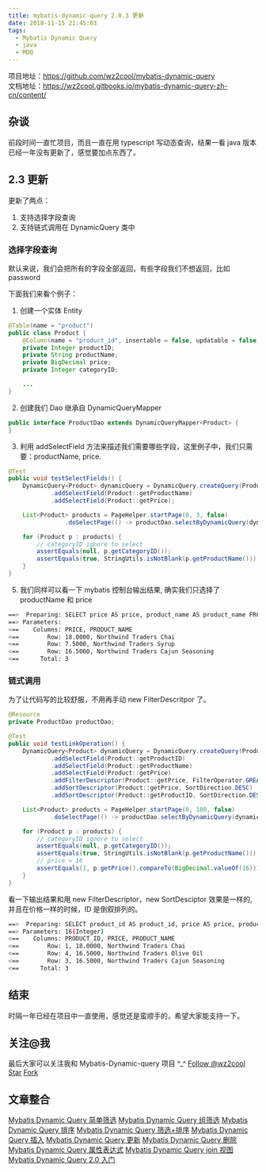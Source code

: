 ```yaml
---
title: mybatis-dynamic-query 2.0.3 更新
date: 2018-11-15 21:45:03
tags:
  - Mybatis Dynamic Query
  - java
  - MDQ
---
```


项目地址：https://github.com/wz2cool/mybatis-dynamic-query  
文档地址：https://wz2cool.gitbooks.io/mybatis-dynamic-query-zh-cn/content/

## 杂谈

前段时间一直忙项目，而且一直在用 typescript 写动态查询，结果一看 java 版本已经一年没有更新了，感觉要加点东西了。

## 2.3 更新

更新了两点：

1. 支持选择字段查询
2. 支持链式调用在 DynamicQuery 类中

### 选择字段查询

默认来说，我们会把所有的字段全部返回，有些字段我们不想返回，比如 password

下面我们来看个例子：

1. 创建一个实体 Entity

```java
@Table(name = "product")
public class Product {
    @Column(name = "product_id", insertable = false, updatable = false)
    private Integer productID;
    private String productName;
    private BigDecimal price;
    private Integer categoryID;

    ...
}
```

2. 创建我们 Dao 继承自 DynamicQueryMapper

```java
public interface ProductDao extends DynamicQueryMapper<Product> {
}
```

3. 利用 addSelectField 方法来描述我们需要哪些字段，这里例子中，我们只需要：productName, price.

```java
@Test
public void testSelectFields() {
    DynamicQuery<Product> dynamicQuery = DynamicQuery.createQuery(Product.class)
            .addSelectField(Product::getProductName)
            .addSelectField(Product::getPrice);

    List<Product> products = PageHelper.startPage(0, 3, false)
                .doSelectPage(() -> productDao.selectByDynamicQuery(dynamicQuery));

    for (Product p : products) {
        // categoryID ignore to select
        assertEquals(null, p.getCategoryID());
        assertEquals(true, StringUtils.isNotBlank(p.getProductName()));
    }
}

```

5. 我们同样可以看一下 mybatis 控制台输出结果, 确实我们只选择了 productName 和 price

```bash
==>  Preparing: SELECT price AS price, product_name AS product_name FROM product LIMIT 3
==> Parameters:
<==    Columns: PRICE, PRODUCT_NAME
<==        Row: 18.0000, Northwind Traders Chai
<==        Row: 7.5000, Northwind Traders Syrup
<==        Row: 16.5000, Northwind Traders Cajun Seasoning
<==      Total: 3
```

### 链式调用

为了让代码写的比较舒服，不用再手动 new FilterDescritpor 了。

```java
@Resource
private ProductDao productDao;

@Test
public void testLinkOperation() {
    DynamicQuery<Product> dynamicQuery = DynamicQuery.createQuery(Product.class)
            .addSelectField(Product::getProductID)
            .addSelectField(Product::getProductName)
            .addSelectField(Product::getPrice)
            .addFilterDescriptor(Product::getPrice, FilterOperator.GREATER_THAN, 16)
            .addSortDescriptor(Product::getPrice, SortDirection.DESC)
            .addSortDescriptor(Product::getProductID, SortDirection.DESC);

    List<Product> products = PageHelper.startPage(0, 100, false)
            .doSelectPage(() -> productDao.selectByDynamicQuery(dynamicQuery));

    for (Product p : products) {
        // categoryID ignore to select
        assertEquals(null, p.getCategoryID());
        assertEquals(true, StringUtils.isNotBlank(p.getProductName()));
        // price > 16
        assertEquals(1, p.getPrice().compareTo(BigDecimal.valueOf(16)));
    }
}
```

看一下输出结果和用 new FilterDescriptor，new SortDesciptor 效果是一样的, 并且在价格一样的时候，ID 是倒叙排列的。

```bash
==>  Preparing: SELECT product_id AS product_id, price AS price, product_name AS product_name FROM product WHERE (price > ?) ORDER BY price DESC, product_id DESC LIMIT 100
==> Parameters: 16(Integer)
<==    Columns: PRODUCT_ID, PRICE, PRODUCT_NAME
<==        Row: 1, 18.0000, Northwind Traders Chai
<==        Row: 4, 16.5000, Northwind Traders Olive Oil
<==        Row: 3, 16.5000, Northwind Traders Cajun Seasoning
<==      Total: 3
```

## 结束

时隔一年已经在项目中一直使用，感觉还是蛮顺手的，希望大家能支持一下。

## 关注@我　

最后大家可以关注我和 Mybatis-Dynamic-query 项目 ^\_^
<a class="github-button" href="https://github.com/wz2cool" data-size="large" data-show-count="true" aria-label="Follow @wz2cool on GitHub">Follow @wz2cool</a> <a class="github-button" href="https://github.com/wz2cool/mybatis-dynamic-query" data-size="large" data-show-count="true" aria-label="Star wz2cool/mybatis-dynamic-query on GitHub">Star</a> <a class="github-button" href="https://github.com/wz2cool/mybatis-dynamic-query/fork" data-size="large" data-show-count="true" aria-label="Fork wz2cool/mybatis-dynamic-query on GitHub">Fork</a>

## 文章整合

[Mybatis Dynamic Query 简单筛选](https://wz2cool.github.io/2017/07/25/filterBase/)
[Mybatis Dynamic Query 组筛选](https://wz2cool.github.io/2017/07/28/groupFilter/)
[Mybatis Dynamic Query 排序](https://wz2cool.github.io/2017/07/28/sort/)
[Mybatis Dynamic Query 筛选+排序](https://wz2cool.github.io/2017/07/28/filterSort/)
[Mybatis Dynamic Query 插入](https://wz2cool.github.io/2017/07/28/insert/)
[Mybatis Dynamic Query 更新](https://wz2cool.github.io/2017/07/31/update/)
[Mybatis Dynamic Query 删除](https://wz2cool.github.io/2017/07/31/delete/)
[Mybatis Dynamic Query 属性表达式](https://wz2cool.github.io/2017/07/31/propertyExpression/)
[Mybatis Dynamic Query join 视图](https://wz2cool.github.io/2017/07/31/joinView/)
[Mybatis Dynamic Query 2.0 入门](https://wz2cool.github.io/2017/08/15/howToUse2/)
